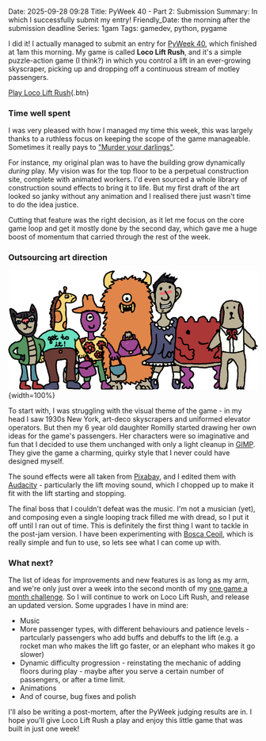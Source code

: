 Date: 2025-09-28 09:28
Title: PyWeek 40 - Part 2: Submission
Summary: In which I successfully submit my entry!
Friendly_Date: the morning after the submission deadline
Series: 1gam
Tags: gamedev, python, pygame

I did it! I actually managed to submit an entry for [PyWeek
40](https://pyweek.org/40), which finished at 1am this morning. My game is
called **Loco Lift Rush**, and it's a simple puzzle-action game (I think?) in
which you control a lift in an ever-growing skyscraper, picking up and dropping off
a continuous stream of motley passengers.

[Play Loco Lift Rush](http://andydriver.net/pw40/){.btn}

### Time well spent

I was very pleased with how I managed my time this week, this was largely thanks
to a ruthless focus on keeping the scope of the game manageable. Sometimes
it really pays to ["Murder your darlings"][1].

For instance, my original plan was to have the building grow dynamically
_during_ play. My vision was for the top floor to be a perpetual construction
site, complete with animated workers. I'd even sourced a whole library of
construction sound effects to bring it to life. But my first draft of the art
looked so janky without any animation and I realised there just wasn't time to
do the idea justice.

Cutting that feature was the right decision, as it let me focus on the core game
loop and get it mostly done by the second day, which gave me a huge boost of
momentum that carried through the rest of the week.

### Outsourcing art direction

![Loco Lift Rush](https://github.com/andyhd/pw40/blob/main/screenshots/passengers.png?raw=true){width=100%}

To start with, I was struggling with the visual theme of the game - in my head I
saw 1930s New York, art-deco skyscrapers and uniformed elevator operators. But
then my 6 year old daughter Romilly started drawing her own ideas for the game's
passengers.  Her characters were so imaginative and fun that I decided to use
them unchanged with only a light cleanup in [GIMP](https://www.gimp.org/). They
give the game a charming, quirky style that I never could have designed myself.

The sound effects were all taken from
[Pixabay](https://pixabay.com/sound-effects/), and I edited them with
[Audacity](https://www.audacityteam.org/) - particularly the lift moving sound,
which I chopped up to make it fit with the lift starting and stopping.

The final boss that I couldn't defeat was the music. I'm not a musician (yet),
and composing even a single looping track filled me with dread, so I put it off
until I ran out of time. This is definitely the first thing I want to tackle in
the post-jam version. I have been experimenting with [Bosca
Ceoil](https://boscaceoil.net/), which is really simple and fun to use, so lets
see what I can come up with.

### What next?

The list of ideas for improvements and new features is as long as my arm, and
we're only just over a week into the second month of my [one game a month
challenge](/1gam). So I will continue to work on Loco Lift Rush, and
release an updated version. Some upgrades I have in mind are:

- Music
- More passenger types, with different behaviours and patience levels -
  partcularly passengers who add buffs and debuffs to the lift (e.g. a rocket
  man who makes the lift go faster, or an elephant who makes it go slower)
- Dynamic difficulty progression - reinstating the mechanic of adding floors
  during play - maybe after you serve a certain number of passengers, or after a
  time limit.
- Animations
- And of course, bug fixes and polish

I'll also be writing a post-mortem, after the PyWeek judging results are in. I
hope you'll give Loco Lift Rush a play and enjoy this little game that was built
in just one week!

[1]: https://www.bartleby.com/lit-hub/on-the-art-of-writing/wednesday-january-28-1914/#:~:text=Murder%20your%20darlings.%E2%80%99
